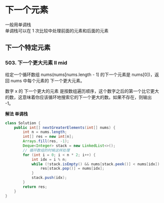 # 下一个元素

一般用单调栈  
单调栈可以在 1 次比较中处理前面的元素和后面的元素

## 下一个特定元素

### 503. 下一个更大元素 II mid

给定一个循环数组 nums(nums[nums.length - 1] 的下一个元素是 nums[0])，返回 nums 中每个元素的 下一个更大元素。

数字 x 的 下一个更大的元素 是按数组遍历顺序，这个数字之后的第一个比它更大的数，这意味着你应该循环地搜索它的下一个更大的数。如果不存在，则输出 -1。

**解法 单调栈**

```java
class Solution {
    public int[] nextGreaterElements(int[] nums) {
        int n = nums.length;
        int[] res = new int[n];
        Arrays.fill(res, -1);
        Deque<Integer> stack = new LinkedList<>();
        // 循环数组的时候这样处理
        for (int i = 0; i < n * 2; i++) {
            int idx = i % n;
            while (!stack.isEmpty() && nums[stack.peek()] < nums[idx]) {
                res[stack.pop()] = nums[idx];
            }
            stack.push(idx);
        }
        return res;
    }
}
```
